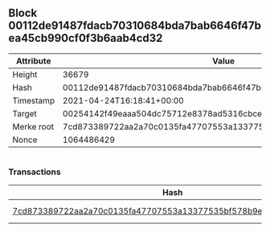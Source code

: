 ## Block 00112de91487fdacb70310684bda7bab6646f47bea45cb990cf0f3b6aab4cd32

Attribute | Value
--- | ---
Height | 36679
Hash | 00112de91487fdacb70310684bda7bab6646f47bea45cb990cf0f3b6aab4cd32
Timestamp | 2021-04-24T16:18:41+00:00
Target | 00254142f49eaaa504dc75712e8378ad5316cbcead634704b3734b6271167cc4
Merke root | 7cd873389722aa2a70c0135fa47707553a13377535bf578b9ec389dd9c8c3026
Nonce | 1064486429

```

```

### Transactions

Hash | Amount
--- | ---
[7cd873389722aa2a70c0135fa47707553a13377535bf578b9ec389dd9c8c3026](7cd873389722aa2a70c0135fa47707553a13377535bf578b9ec389dd9c8c3026.md) | 10.00000000 SKEPTI 
